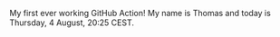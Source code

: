 My first ever working GitHub Action!
My name is Thomas and today is Thursday, 4 August, 20:25 CEST. 
